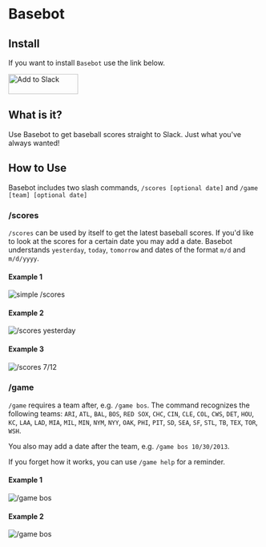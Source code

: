 # Basebot

## Install

If you want to install `Basebot` use the link below.

<a href="https://slack.com/oauth/authorize?client_id=347806718947.352926977719&scope=bot,commands"><img alt="Add to Slack" height="40" width="139" src="https://platform.slack-edge.com/img/add_to_slack.png" srcset="https://platform.slack-edge.com/img/add_to_slack.png 1x, https://platform.slack-edge.com/img/add_to_slack@2x.png 2x" /></a>

## What is it?

Use Basebot to get baseball scores straight to Slack. Just what you've always wanted!

## How to Use

Basebot includes two slash commands, `/scores [optional date]` and `/game [team] [optional date]`

### /scores

`/scores` can be used by itself to get the latest baseball scores. If you'd like to look at the scores for a certain date you may add a date. Basebot understands `yesterday`, `today`, `tomorrow` and dates of the format `m/d` and `m/d/yyyy`.

#### Example 1

![simple /scores](https://user-images.githubusercontent.com/1112365/45724585-e06b3680-bb84-11e8-9a84-16b5515c10fc.gif)

#### Example 2
![/scores yesterday](https://user-images.githubusercontent.com/1112365/45724587-e103cd00-bb84-11e8-8acd-38a28d272630.gif)

#### Example 3
![/scores 7/12](https://user-images.githubusercontent.com/1112365/45724588-e103cd00-bb84-11e8-94e1-a0b4096a51ac.gif)

### /game

`/game` requires a team after, e.g. `/game bos`. The command recognizes the following teams: `ARI`, `ATL`, `BAL`, `BOS`, `RED SOX`, `CHC`, `CIN`, `CLE`, `COL`, `CWS`, `DET`, `HOU`, `KC`, `LAA`, `LAD`, `MIA`, `MIL`, `MIN`, `NYM`, `NYY`, `OAK`, `PHI`, `PIT`, `SD`, `SEA`, `SF`, `STL`, `TB`, `TEX`, `TOR`, `WSH`.

You also may add a date after the team, e.g. `/game bos 10/30/2013`.

If you forget how it works, you can use `/game help` for a reminder.

#### Example 1
![/game bos](https://user-images.githubusercontent.com/1112365/45724589-e103cd00-bb84-11e8-8493-5e76a9bc65e7.gif)

#### Example 2
![/game bos ](https://user-images.githubusercontent.com/1112365/45724591-e103cd00-bb84-11e8-951c-6c95fa715b0d.gif)
